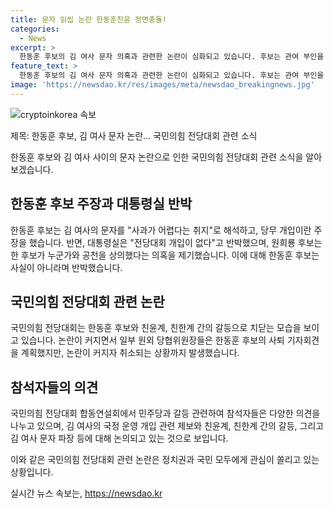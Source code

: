 ```yaml
---
title: 문자 읽씹 논란 한동훈친윤 정면충돌!
categories:
  - News
excerpt: >
  한동훈 후보의 김 여사 문자 의혹과 관련한 논란이 심화되고 있습니다. 후보는 관여 부인을 부인하며 반박하고, 다른 후보들도 갈등을 공개적으로 이어가고 있습니다. 이에 따라 국민의힘 전당대회가 논란에 휩싸이며 파장을 일으키고 있습니다. 또한, 원희룡 후보의 한 후보의 공천 의혹 발언으로 정치권 내 갈등이 더욱 격화되고 있습니다.
feature_text: >
  한동훈 후보의 김 여사 문자 의혹과 관련한 논란이 심화되고 있습니다. 후보는 관여 부인을 부인하며 반박하고, 다른 후보들도 갈등을 공개적으로 이어가고 있습니다. 이에 따라 국민의힘 전당대회가 논란에 휩싸이며 파장을 일으키고 있습니다. 또한, 원희룡 후보의 한 후보의 공천 의혹 발언으로 정치권 내 갈등이 더욱 격화되고 있습니다.
image: 'https://newsdao.kr/res/images/meta/newsdao_breakingnews.jpg'
---
```


<p><img src="https://newsdao.kr/res/images/meta/newsdao_breakingnews.jpg" alt="cryptoinkorea 속보" /></p>

<p>제목: 한동훈 후보, 김 여사 문자 논란... 국민의힘 전당대회 관련 소식</p>

<p>한동훈 후보와 김 여사 사이의 문자 논란으로 인한 국민의힘 전당대회 관련 소식을 알아보겠습니다.</p>

<h2 data-ke-size="size26">한동훈 후보 주장과 대통령실 반박</h2>

<p data-ke-size="size16">한동훈 후보는 김 여사의 문자를 "사과가 어렵다는 취지"로 해석하고, 당무 개입이란 주장을 했습니다. 반면, 대통령실은 "전당대회 개입이 없다"고 반박했으며, 원희룡 후보는 한 후보가 누군가와 공천을 상의했다는 의혹을 제기했습니다. 이에 대해 한동훈 후보는 사실이 아니라며 반박했습니다.</p>

<h2 data-ke-size="size26">국민의힘 전당대회 관련 논란</h2>

<p data-ke-size="size16">국민의힘 전당대회는 한동훈 후보와 친윤계, 친한계 간의 갈등으로 치닫는 모습을 보이고 있습니다. 논란이 커지면서 일부 원외 당협위원장들은 한동훈 후보의 사퇴 기자회견을 계획했지만, 논란이 커지자 취소되는 상황까지 발생했습니다.</p>

<h2 data-ke-size="size26">참석자들의 의견</h2>

<p data-ke-size="size16">국민의힘 전당대회 합동연설회에서 민주당과 갈등 관련하여 참석자들은 다양한 의견을 나누고 있으며, 김 여사의 국정 운영 개입 관련 제보와 친윤계, 친한계 간의 갈등, 그리고 김 여사 문자 파장 등에 대해 논의되고 있는 것으로 보입니다.</p>

<p>이와 같은 국민의힘 전당대회 관련 논란은 정치권과 국민 모두에게 관심이 쏠리고 있는 상황입니다.</p>
실시간 뉴스 속보는, <a href="https://newsdao.kr" rel="dofollow">https://newsdao.kr</a>



